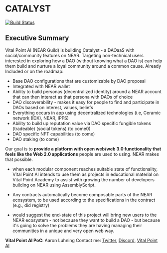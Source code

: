 # CATALYST

[![Build Status](https://dev.azure.com/vitalpoint/Catalyst/_apis/build/status/VitalPointAI.Catalyst?branchName=main)](https://dev.azure.com/vitalpoint/Catalyst/_build/latest?definitionId=1&branchName=main)

## Executive Summary

Vital Point AI (NEAR Guild) is building Catalyst - a DAOaaS with social/community features on NEAR.  Targeting non-technical users interested in exploring how a DAO (without knowing what a DAO is) can help them build and nurture a loyal community around a common cause.  Already Included or on the roadmap:
* Base DAO configurations that are customizable by DAO proposal
* Integrated with NEAR wallet
* Ability to build personas (decentralized identity) around a NEAR account that can then interact as that persona with DAOs of choice
* DAO discoverability - makes it easy for people to find and participate in DAOs based on interest, values, beliefs
* Everything occurs in app using decentralized technologies (i.e, Ceramic network (IDX), NEAR, IPFS)
* Ability to build up reputation value via DAO specific fungible tokens (tradeable) (social tokens) (to come0)
* DAO specific NFT capabilities (to come)
* DAO staking (to come)

Our goal is to **provide a platform with open web/web 3.0 functionality that feels like the Web 2.0 applications** people are used to using.  NEAR makes that possible.

* when each modular component reaches suitable state of functionality, Vital Point AI intends to use them as projects in educational material on Vital Point Academy to assist with growing the number of developers building on NEAR using AssemblyScript.

* Any contracts automatically become composable parts of the NEAR ecosystem, to be used according to the specifications in the contract (e.g., did registry)

* would suggest the end-state of this project will bring new users to the NEAR ecosystem - not because they want to build a DAO - but because it's going to solve the problems they are having managing their communities in a unique and very open web way.

**Vital Point AI PoC**:  Aaron Luhning
Contact me:  [Twitter](https://twitter.com/Aaron_Luhning), [Discord](https://discord.gg/zufHrgHrts), [Vital Point AI](https://vitalpoint.ai)
